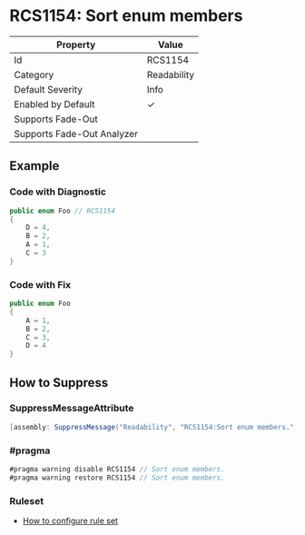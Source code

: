 # RCS1154: Sort enum members

| Property | Value |
| -------- | ----- |
| Id | RCS1154 |
| Category | Readability |
| Default Severity | Info |
| Enabled by Default | &#x2713; |
| Supports Fade\-Out |  |
| Supports Fade\-Out Analyzer |  |

## Example

### Code with Diagnostic

```csharp
public enum Foo // RCS1154
{
    D = 4,
    B = 2,
    A = 1,
    C = 3
}
```

### Code with Fix

```csharp
public enum Foo
{
    A = 1,
    B = 2,
    C = 3,
    D = 4
}
```

## How to Suppress

### SuppressMessageAttribute

```csharp
[assembly: SuppressMessage("Readability", "RCS1154:Sort enum members.", Justification = "<Pending>")]
```

### \#pragma

```csharp
#pragma warning disable RCS1154 // Sort enum members.
#pragma warning restore RCS1154 // Sort enum members.
```

### Ruleset

* [How to configure rule set](../HowToConfigureAnalyzers.md)
